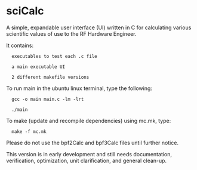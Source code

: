 # sciCalc
A simple, expandable user interface (UI) written in C for calculating various scientific values of use to the RF Hardware Engineer.

It contains: 

      executables to test each .c file 

      a main executable UI 

      2 different makefile versions

To run main in the ubuntu linux terminal, type the following:

      gcc -o main main.c -lm -lrt

      ./main

To make (update and recompile dependencies) using mc.mk, type:

      make -f mc.mk

Please do not use the bpf2Calc and bpf3Calc files until further notice.

This version is in early development and still needs documentation, verification, optimization, unit clarification, and general clean-up. 
